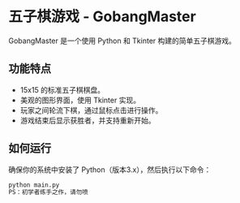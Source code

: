 # 五子棋游戏 - GobangMaster

GobangMaster 是一个使用 Python 和 Tkinter 构建的简单五子棋游戏。

## 功能特点

- 15x15 的标准五子棋棋盘。
- 美观的图形界面，使用 Tkinter 实现。
- 玩家之间轮流下棋，通过鼠标点击进行操作。
- 游戏结束后显示获胜者，并支持重新开始。

## 如何运行

确保你的系统中安装了 Python（版本3.x），然后执行以下命令：

```bash
python main.py
PS：初学者练手之作，请勿喷
